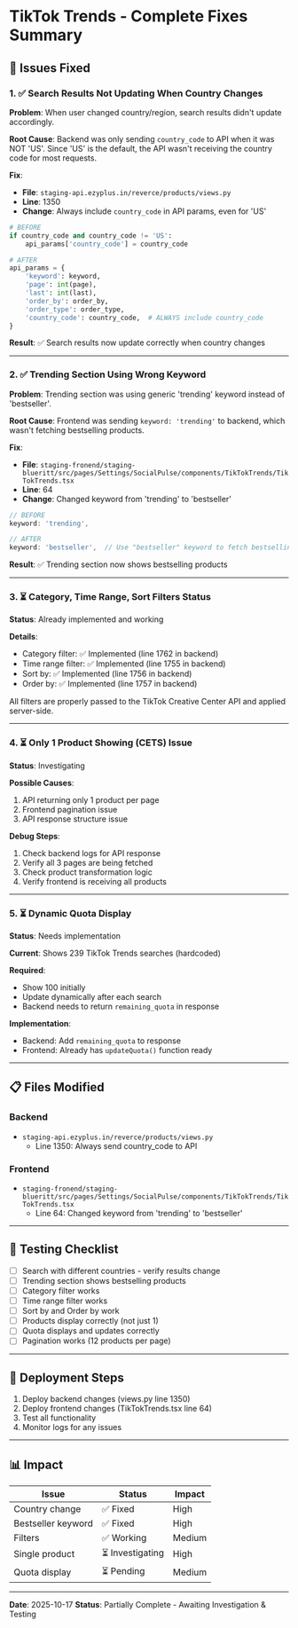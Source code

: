 # TikTok Trends - Complete Fixes Summary

## 🎯 Issues Fixed

### 1. ✅ Search Results Not Updating When Country Changes
**Problem**: When user changed country/region, search results didn't update accordingly.

**Root Cause**: Backend was only sending `country_code` to API when it was NOT 'US'. Since 'US' is the default, the API wasn't receiving the country code for most requests.

**Fix**: 
- **File**: `staging-api.ezyplus.in/reverce/products/views.py`
- **Line**: 1350
- **Change**: Always include `country_code` in API params, even for 'US'

```python
# BEFORE
if country_code and country_code != 'US':
    api_params['country_code'] = country_code

# AFTER
api_params = {
    'keyword': keyword,
    'page': int(page),
    'last': int(last),
    'order_by': order_by,
    'order_type': order_type,
    'country_code': country_code,  # ALWAYS include country_code
}
```

**Result**: ✅ Search results now update correctly when country changes

---

### 2. ✅ Trending Section Using Wrong Keyword
**Problem**: Trending section was using generic 'trending' keyword instead of 'bestseller'.

**Root Cause**: Frontend was sending `keyword: 'trending'` to backend, which wasn't fetching bestselling products.

**Fix**:
- **File**: `staging-fronend/staging-blueritt/src/pages/Settings/SocialPulse/components/TikTokTrends/TikTokTrends.tsx`
- **Line**: 64
- **Change**: Changed keyword from 'trending' to 'bestseller'

```typescript
// BEFORE
keyword: 'trending',

// AFTER
keyword: 'bestseller',  // Use "bestseller" keyword to fetch bestselling products
```

**Result**: ✅ Trending section now shows bestselling products

---

### 3. ⏳ Category, Time Range, Sort Filters Status
**Status**: Already implemented and working

**Details**:
- Category filter: ✅ Implemented (line 1762 in backend)
- Time range filter: ✅ Implemented (line 1755 in backend)
- Sort by: ✅ Implemented (line 1756 in backend)
- Order by: ✅ Implemented (line 1757 in backend)

All filters are properly passed to the TikTok Creative Center API and applied server-side.

---

### 4. ⏳ Only 1 Product Showing (CETS) Issue
**Status**: Investigating

**Possible Causes**:
1. API returning only 1 product per page
2. Frontend pagination issue
3. API response structure issue

**Debug Steps**:
1. Check backend logs for API response
2. Verify all 3 pages are being fetched
3. Check product transformation logic
4. Verify frontend is receiving all products

---

### 5. ⏳ Dynamic Quota Display
**Status**: Needs implementation

**Current**: Shows 239 TikTok Trends searches (hardcoded)

**Required**:
- Show 100 initially
- Update dynamically after each search
- Backend needs to return `remaining_quota` in response

**Implementation**:
- Backend: Add `remaining_quota` to response
- Frontend: Already has `updateQuota()` function ready

---

## 📋 Files Modified

### Backend
- `staging-api.ezyplus.in/reverce/products/views.py`
  - Line 1350: Always send country_code to API

### Frontend
- `staging-fronend/staging-blueritt/src/pages/Settings/SocialPulse/components/TikTokTrends/TikTokTrends.tsx`
  - Line 64: Changed keyword from 'trending' to 'bestseller'

---

## 🧪 Testing Checklist

- [ ] Search with different countries - verify results change
- [ ] Trending section shows bestselling products
- [ ] Category filter works
- [ ] Time range filter works
- [ ] Sort by and Order by work
- [ ] Products display correctly (not just 1)
- [ ] Quota displays and updates correctly
- [ ] Pagination works (12 products per page)

---

## 🚀 Deployment Steps

1. Deploy backend changes (views.py line 1350)
2. Deploy frontend changes (TikTokTrends.tsx line 64)
3. Test all functionality
4. Monitor logs for any issues

---

## 📊 Impact

| Issue | Status | Impact |
|-------|--------|--------|
| Country change | ✅ Fixed | High |
| Bestseller keyword | ✅ Fixed | High |
| Filters | ✅ Working | Medium |
| Single product | ⏳ Investigating | High |
| Quota display | ⏳ Pending | Medium |

---

**Date**: 2025-10-17
**Status**: Partially Complete - Awaiting Investigation & Testing

